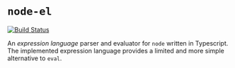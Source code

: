 # `node-el`

[![Build Status](https://travis-ci.com/bvfnbk/node-el.svg?branch=main)](https://travis-ci.com/bvfnbk/node-el)

An _expression language_ parser and evaluator for `node` written in Typescript. The implemented expression language
provides a limited and more simple alternative to `eval`.
